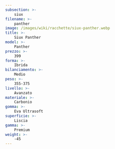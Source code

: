 ```yaml
---
subsection: >-
    siux
filename: >-
    panther
image: /images/wiki/racchette/siux-panther.webp
title: >-
    Siux Panther
model: >-
    Panther
prezzo: >-
    399
forma: >-
    Ibrida
bilanciamento: >-
    Medio
peso: >-
    355-375
livello: >-
    Avanzato
materiale: >-
    Carbonio
gomma: >-
    Eva Ultrasoft
superficie: >-
    Liscia
gamma: >-
    Premium
weight: >-
    -45
---
```

